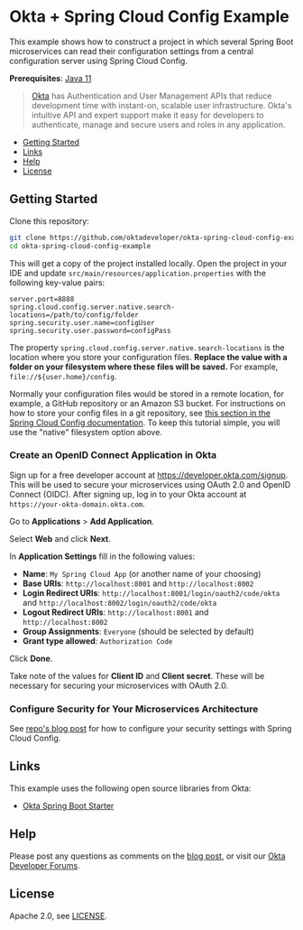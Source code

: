 # Okta + Spring Cloud Config Example

This example shows how to construct a project in which several Spring Boot microservices can read their configuration settings from a central configuration server using Spring Cloud Config.

**Prerequisites**: [Java 11](https://adoptopenjdk.net)

> [Okta](https://developer.okta.com/) has Authentication and User Management APIs that reduce development time with instant-on, scalable user infrastructure. Okta's intuitive API and expert support make it easy for developers to authenticate, manage and secure users and roles in any application.

* [Getting Started](#getting-started)
* [Links](#links)
* [Help](#help)
* [License](#license)

## Getting Started

Clone this repository:

```bash
git clone https://github.com/oktadeveloper/okta-spring-cloud-config-example.git
cd okta-spring-cloud-config-example
```

This will get a copy of the project installed locally. Open the project in your IDE and update `src/main/resources/application.properties` with the following key-value pairs:

```properties
server.port=8888
spring.cloud.config.server.native.search-locations=/path/to/config/folder
spring.security.user.name=configUser
spring.security.user.password=configPass
```

The property `spring.cloud.config.server.native.search-locations` is the location where you store your configuration files. **Replace the value with a folder on your filesystem where these files will be saved.** For example, `file://${user.home}/config`.

Normally your configuration files would be stored in a remote location, for example, a GitHub repository or an Amazon S3 bucket. For instructions on how to store your config files in a git repository, see [this section in the Spring Cloud Config documentation](https://cloud.spring.io/spring-cloud-config/reference/html/#_git_backend). To keep this tutorial simple, you will use the "native" filesystem option above.

### Create an OpenID Connect Application in Okta

Sign up for a free developer account at <https://developer.okta.com/signup>. This will be used to secure your microservices using OAuth 2.0 and OpenID Connect (OIDC). After signing up, log in to your Okta account at `https://your-okta-domain.okta.com`.

Go to **Applications** >  **Add Application**.

Select **Web** and click **Next**.

In **Application Settings** fill in the following values:

- **Name**: `My Spring Cloud App` (or another name of your choosing)
- **Base URIs**: `http://localhost:8001` and `http://localhost:8002`
- **Login Redirect URIs**: `http://localhost:8001/login/oauth2/code/okta` and `http://localhost:8002/login/oauth2/code/okta`
- **Logout Redirect URIs**: `http://localhost:8001` and `http://localhost:8002`
- **Group Assignments**: `Everyone` (should be selected by default)
- **Grant type allowed**: `Authorization Code`

Click **Done**.

Take note of the values for **Client ID** and **Client secret**. These will be necessary for securing your microservices with OAuth 2.0.

### Configure Security for Your Microservices Architecture

See [repo's blog post](https://developer.okta.com/blog/2020/12/07/spring-cloud-config) for how to configure your security settings with Spring Cloud Config.

## Links

This example uses the following open source libraries from Okta:

* [Okta Spring Boot Starter](https://github.com/okta/okta-spring-boot)

## Help

Please post any questions as comments on the [blog post](https://developer.okta.com/blog/2020/12/07/spring-cloud-config), or visit our [Okta Developer Forums](https://devforum.okta.com/).

## License

Apache 2.0, see [LICENSE](LICENSE).
